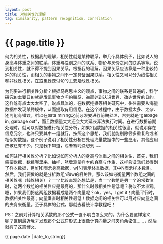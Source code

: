 ```yaml
---
layout: post
title: 对相关性的理解
tag: similarity, pattern recognition, correlation
---
```


# {{ page.title }}



何为相关性，根据我的理解，相关性就是某种联系，举几个具体例子，比如说人的身高与体重之间的联系、体重与性别之间的联系、物价与房价之间的联系等等。说到相关性，就不得不提到因果关系，根据我的理解，因果关系应该算是一种比较特殊的相关性，而相关的事物之间不一定具备因果联系。相关性又可以分为线性相关和非线性相关，在这里我要讨论的主要是线性相关。

为何要进行相关性分析？根据马克思主义的观点，事物之间的联系是普遍的，科学研究的主要目的就是发现事物之间的联系，进而达到认识世界、改造世界的目的。这样说有点太大太空了，说点具体的，在数据挖掘等相关研究中，往往需要从海量数据中发现某种规律，从而提取有用信息。在这个过程中，由于数据太多、太杂、还可能有错误，所以在data mining之前必须要进行前期处理，否则就是"garbage in, garbage out"，而且数据量太大还会大大延长算法执行时间。在进行数据前期处理时，就可以对数据进行相关性分析，如果2组数据的相关性很高，就说明存在信息冗余，也许只要其中一组就行，按照这个思想，我们就能剔除很多重复的或者相似的数据。这个例子说明了相关性分析在处理海量数据中的一些应用。其他应用应该还有不少，只是我不知道，或者暂时没想到……

如何进行相关性分析？比如说如何分析人的身高与体重之间的相关性，首先，我们需要数据，数据哪里来，抽样，然后测量样本的身高与体重，这样的话我们就得到了样本数据，用h[N]表示身高数据，w[N]表示体重数据，其中N表示样本数目。然后，我们要做的就是分析数组h和w的相关性，那么该如何衡量两个数组之间的相关性呢（线性相关）？一个比较直观的想法是，当一个数组是另一个的常数倍时，这两个数组的相关性应是最高的，那什么时候相关性最低呢？貌似不太直观。嗯，如果我们把这两组数据看成是两个向量呢？oh，yes，I get it！向量平行时，数据相关性最高；向量垂直时相关性最低！数据之间的相关性可以用对应向量之间的夹角来衡量。至于具体的公式，那就去看统计学教程吧！

PS：之前对计算相关系数的那个公式一直不明白怎么来的，为什么要这样定义呢？直到最近我才发现那个公式在形式上很像计算向量之间夹角余弦值……，然后就有了这篇博文。


{{ page.date | date_to_string}}

